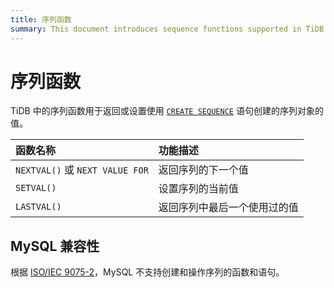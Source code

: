 ```yaml
---
title: 序列函数
summary: This document introduces sequence functions supported in TiDB. 了解 TiDB 中的序列函数。
---
```


# 序列函数

TiDB 中的序列函数用于返回或设置使用 [`CREATE SEQUENCE`](/sql-statements/sql-statement-create-sequence.md) 语句创建的序列对象的值。

| 函数名称 | 功能描述 |
| :-------- | :-------------------------- |
| `NEXTVAL()` 或 `NEXT VALUE FOR` | 返回序列的下一个值 |
| `SETVAL()` | 设置序列的当前值 |
| `LASTVAL()` | 返回序列中最后一个使用过的值 |

## MySQL 兼容性

根据 [ISO/IEC 9075-2](https://www.iso.org/standard/76584.html)，MySQL 不支持创建和操作序列的函数和语句。
